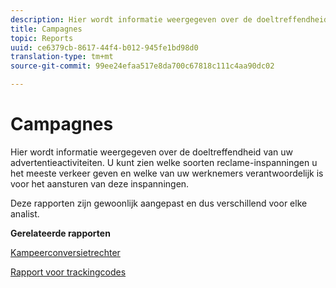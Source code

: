 ```yaml
---
description: Hier wordt informatie weergegeven over de doeltreffendheid van uw advertentieactiviteiten. U kunt zien welke soorten reclame-inspanningen u het meeste verkeer geven en welke van uw werknemers verantwoordelijk is voor het aansturen van deze inspanningen.
title: Campagnes
topic: Reports
uuid: ce6379cb-8617-44f4-b012-945fe1bd98d0
translation-type: tm+mt
source-git-commit: 99ee24efaa517e8da700c67818c111c4aa90dc02

---
```



# Campagnes

Hier wordt informatie weergegeven over de doeltreffendheid van uw advertentieactiviteiten. U kunt zien welke soorten reclame-inspanningen u het meeste verkeer geven en welke van uw werknemers verantwoordelijk is voor het aansturen van deze inspanningen.

Deze rapporten zijn gewoonlijk aangepast en dus verschillend voor elke analist.

**Gerelateerde rapporten**

[Kampeerconversietrechter](/help/components/c-variables/dimensionslist/reports-campaign-conversion-funnel.md)

[Rapport voor trackingcodes](/help/components/c-variables/dimensionslist/reports-tracking-codes.md)
